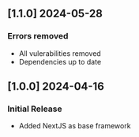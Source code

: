 ## [1.1.0] 2024-05-28

### Errors removed

- All vulerabilities removed
- Dependencies up to date

## [1.0.0] 2024-04-16

### Initial Release

- Added NextJS as base framework
